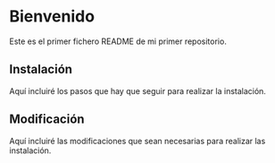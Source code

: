 # Bienvenido
Este es el primer fichero README de mi primer repositorio.

## Instalación
Aquí incluiré los pasos que hay que seguir para realizar la instalación.

## Modificación
Aquí incluiré las modificaciones que sean necesarias para realizar las instalación.
